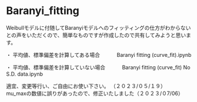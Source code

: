 # Baranyi_fitting

Weibullモデルに付随してBaranyiモデルへのフィッティングの仕方がわからないとの声をいただくので、簡単なものですが作成したので共有してみようと思います。

・ 平均値、標準偏差を計算してある場合　　　 Baranyi fitting (curve_fit).ipynb

・ 平均値、標準偏差を計算していない場合　　　 Baranyi fitting (curve_fit) No S.D. data.ipynb

適宜、変更等行い、ご自由にお使い下さい。 （２０２３/０５/１９）   
mu_maxの数値に誤りがあったので、修正いたしました（２０２３/０7/06）
